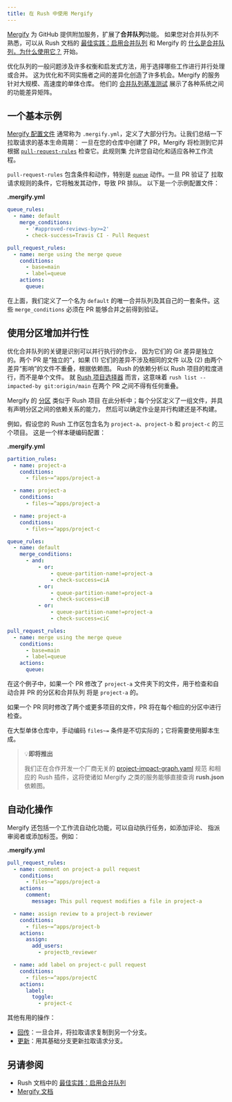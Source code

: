 ```yaml
---
title: 在 Rush 中使用 Mergify
---
```


[Mergify](https://mergify.com/) 为 GitHub 提供附加服务，扩展了**合并队列**功能。
如果您对合并队列不熟悉，可以从 Rush 文档的 [最佳实践：启用合并队列](../best_practices/merge_queue.md)
和 Mergify 的 [什么是合并队列，为什么使用它？](https://blog.mergify.com/whats-a-merge-queue-and-why-use-it/) 开始。

优化队列的一般问题涉及许多权衡和启发式方法，用于选择哪些工作进行并行处理或合并。
这为优化和不同实施者之间的差异化创造了许多机会。Mergify 的服务针对大规模、高速度的单体仓库。
他们的 [合并队列基准测试](https://mergify.com/alternative/merge-queue-benchmark)
展示了各种系统之间的功能差异矩阵。

## 一个基本示例

[Mergify 配置文件](https://docs.mergify.com/configuration/file-format) 通常称为
`.mergify.yml`，定义了大部分行为。让我们总结一下拉取请求的基本生命周期：
一旦在您的仓库中创建了 PR，Mergify 将检测到它并根据
[`pull-request-rules`](https://docs.mergify.com/configuration/file-format/#pull-request-rules) 检查它。此规则集
允许您自动化和适应各种工作流程。

`pull-request-rules` 包含条件和动作，特别是
[`queue`](https://docs.mergify.com/workflow/actions/queue/) 动作。一旦 PR 验证了
拉取请求规则的条件，它将触发其动作，导致 PR 排队。
以下是一个示例配置文件：

**.mergify.yml**

```yaml
queue_rules:
  - name: default
    merge_conditions:
      - '#approved-reviews-by>=2'
      - check-success=Travis CI - Pull Request

pull_request_rules:
  - name: merge using the merge queue
    conditions:
      - base=main
      - label=queue
    actions:
      queue:
```

在上面，我们定义了一个名为 `default` 的唯一合并队列及其自己的一套条件。这些
`merge_conditions` 必须在 PR 能够合并之前得到验证。

## 使用分区增加并行性

优化合并队列的关键是识别可以并行执行的作业，
因为它们的 Git 差异是独立的。两个 PR 是“独立的”，如果 (1) 它们的差异不涉及相同的文件
以及 (2) 由两个差异“影响”的文件不重叠，根据依赖图。
Rush 的依赖分析以 Rush 项目的粒度进行，而不是单个文件。
就 [Rush 项目选择器](../developer/selecting_subsets.md) 而言，这意味着
`rush list --impacted-by git:origin/main` 在两个 PR 之间不得有任何重叠。

Mergify 的 [分区](https://docs.mergify.com/merge-queue/partitions/) 类似于 Rush 项目
在此分析中；每个分区定义了一组文件，并具有声明分区之间的依赖关系的能力，
然后可以确定作业是并行构建还是不构建。

例如，假设您的 Rush 工作区包含名为 `project-a`、`project-b` 和 `project-c` 的三个项目。
这是一个样本硬编码配置：

**.mergify.yml**

```yaml
partition_rules:
  - name: project-a
    conditions:
      - files~=^apps/project-a

  - name: project-a
    conditions:
      - files~=^apps/project-a

  - name: project-a
    conditions:
      - files~=^apps/project-c

queue_rules:
  - name: default
    merge_conditions:
      - and:
          - or:
              - queue-partition-name!=project-a
              - check-success=ciA
          - or:
              - queue-partition-name!=project-a
              - check-success=ciB
          - or:
              - queue-partition-name!=project-a
              - check-success=ciC

pull_request_rules:
  - name: merge using the merge queue
    conditions:
      - base=main
      - label=queue
    actions:
      queue:
```

在这个例子中，如果一个 PR 修改了 `project-a` 文件夹下的文件，用于检查和自动合并 PR 的分区和合并队列
将是 `project-a` 的。

如果一个 PR 同时修改了两个或更多项目的文件，PR 将在每个相应的分区中进行检查。

在大型单体仓库中，手动编码 `files~=` 条件是不切实际的；它将需要使用脚本生成。

> 💡**即将推出**
>
> 我们正在合作开发一个厂商无关的
> [project-impact-graph.yaml](https://github.com/tiktok/project-impact-graph) 规范
> 和相应的 Rush 插件，这将使诸如 Mergify 之类的服务能够直接查询 **rush.json**
> 依赖图。

## 自动化操作

Mergify 还包括一个工作流自动化功能，可以自动执行任务，如添加评论、
指派审阅者或添加标签。例如：

**.mergify.yml**

```yaml
pull_request_rules:
  - name: comment on project-a pull request
    conditions:
      - files~=^apps/project-a
    actions:
      comment:
        message: This pull request modifies a file in project-a

  - name: assign review to a project-b reviewer
    conditions:
      - files~=^apps/project-b
    actions:
      assign:
        add_users:
          - projectb_reviewer

  - name: add label on project-c pull request
    conditions:
      - files~=^apps/projectC
    actions:
      label:
        toggle:
          - project-c
```

其他有用的操作：

- [回传](https://docs.mergify.com/workflow/actions/backport/)：一旦合并，将拉取请求复制到另一个分支。
- [更新](https://docs.mergify.com/workflow/actions/update/)：用其基础分支更新拉取请求分支。

## 另请参阅

- Rush 文档中的 [最佳实践：启用合并队列](../best_practices/merge_queue.md)
- [Mergify 文档](https://docs.mergify.com/)
